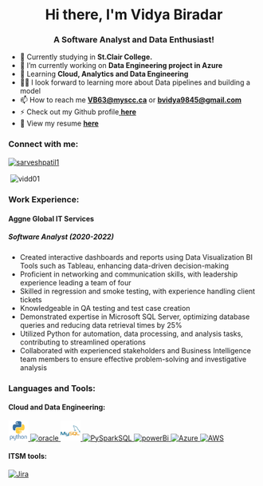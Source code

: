 

<!--
**vidd01/vidd01** is a ✨ _special_ ✨ repository because its `README.md` (this file) appears on your GitHub profile.

Here are some ideas to get you started:

- 🔭 I’m currently working on ...
- 🌱 I’m currently learning ...
- 👯 I’m looking to collaborate on ...
- 🤔 I’m looking for help with ...
- 💬 Ask me about ...
- 📫 How to reach me: ...
- 😄 Pronouns: ...
- ⚡ Fun fact: ...
-->


<h1 align="center">Hi there, I'm Vidya Biradar</h1>
<h3 align="center">A Software Analyst and Data Enthusiast!</h3>

- 🔭 Currently studying in **St.Clair College.**
- 🔭 I’m currently working on **Data Engineering project in Azure**
- 🌱 Learning **Cloud, Analytics and Data Engineering**
- 👨‍💻 I look forward to learning more about Data pipelines and building a model
- 📫 How to reach me **VB63@myscc.ca** or **bvidya9845@gmail.com**
- ⚡ Check out my Github profile<a href="https://github.com/vidd01" target="blank"> **here**</a>
- 📃 View my resume [**here**](https://github.com/vidd01/vidd01/files/12907436/VidyaBiradar.pdf)

<h3 align="left">Connect with me:</h3>
<p align="left">
<a href="https://www.linkedin.com/in/vidyabiradar" target="blank"><img align="center" src="https://raw.githubusercontent.com/rahuldkjain/github-profile-readme-generator/master/src/images/icons/Social/linked-in-alt.svg" alt="sarveshpatil1" height="30" width="40" /></a>
</p>
<p>&nbsp;<img align="center" src="https://github-readme-stats.vercel.app/api?username=vidd01&include_all_commits=True&border_radius=10&border_color=4c71f2&show_icons=true&locale=en&rank_icon=github&hide=issues" alt="vidd01" /></p>

<h3 align="left">Work Experience:</h3>
<h4 align="left">Aggne Global IT Services</h4>
<h5 align="left" float="left">Software Analyst (2020-2022)</h5> 

- Created interactive dashboards and reports using Data Visualization BI Tools such as Tableau, enhancing data-driven decision-making
- Proficient in networking and communication skills, with leadership experience leading a team of four
- Skilled in regression and smoke testing, with experience handling client tickets
- Knowledgeable in QA testing and test case creation
- Demonstrated expertise in Microsoft SQL Server, optimizing database queries and reducing data retrieval times by 25%
- Utilized Python for automation, data processing, and analysis tasks, contributing to streamlined operations
- Collaborated with experienced stakeholders and Business Intelligence team members to ensure effective problem-solving and investigative analysis

<p>
<h3 align="left">Languages and Tools:</h3>

<h4 align="left">Cloud and Data Engineering:</h4>
<p align="left"> <a href="https://python.org/" target="_blank" rel="noreferrer"> <img src="https://raw.githubusercontent.com/devicons/devicon/master/icons/python/python-original-wordmark.svg" alt="python" width="40" height="40"/> </a>
<a href="https://www.tableau.com/" target="_blank" rel="noreferrer"> <img src="https://upload.wikimedia.org/wikipedia/commons/4/4b/Tableau_Logo.png" alt="oracle" width="120" height="35"/> </a> 
<a href="https://www.mysql.com/" target="_blank" rel="noreferrer"> <img src="https://raw.githubusercontent.com/devicons/devicon/master/icons/mysql/mysql-original-wordmark.svg" alt="mysql" width="40" height="40"/> </a> 
<a href="https://spark.apache.org/docs/latest/api/python/" target="_blank" rel="noreferrer"> <img src="https://github.com/sarveshpatil1/sarveshpatil1/assets/50295990/782fe464-01f2-4c2b-81a6-8be8574772a6" alt="PySparkSQL" width="40" height="40"/> </a>
<a href="https://powerbi.microsoft.com/en-us/" target="_blank" rel="noreferrer"> <img src="https://upload.wikimedia.org/wikipedia/commons/c/cf/New_Power_BI_Logo.svg" alt="powerBi" width="40" height="40"/> </a>
<a href="https://azure.microsoft.com/" target="_blank" rel="noreferrer"> <img src="https://upload.wikimedia.org/wikipedia/commons/c/cb/New-azure-logo-square.png" alt="Azure" width="40" height="40"/> </a> 
<a href="https://aws.amazon.com/" target="_blank" rel="noreferrer"> <img src="https://upload.wikimedia.org/wikipedia/commons/9/93/Amazon_Web_Services_Logo.svg" alt="AWS" width="60" height="40"/> </a>

<h4 align="left">ITSM tools:</h4>

<a href="https://www.atlassian.com/software/jira" target="_blank" rel="noreferrer"> <img src="https://upload.wikimedia.org/wikipedia/commons/8/8a/Jira_Logo.svg" alt="Jira" width="70" height="40"/></a> 



<!-- <p>&nbsp;<img align="center" src="https://github-readme-stats.vercel.app/api/top-langs/?username=anuraghazra&hide_progress=true" alt="sarveshpatil1" /></p> -->
